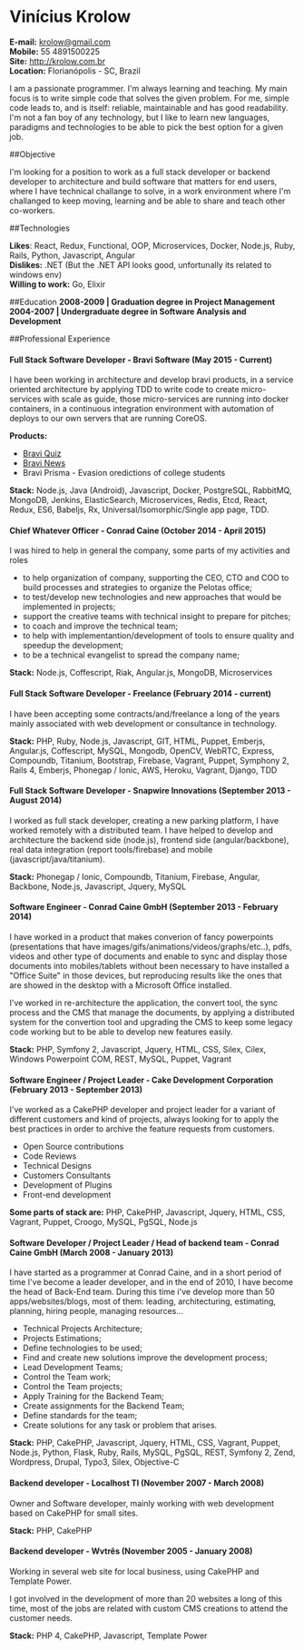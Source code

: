 Vinícius Krolow
============

**E-mail:** krolow@gmail.com<br />
**Mobile:** 55 4891500225<br />
**Site:** http://krolow.com.br<br />
**Location:** Florianópolis - SC, Brazil


I am a passionate programmer. I'm always learning and teaching. My main focus is to write simple code that solves the given problem. For me, simple code leads to, and is itself: reliable, maintainable and has good readability. I'm not a fan boy of any technology, but I like to learn new languages, paradigms and technologies to be able to pick the best option for a given job.

##Objective

I'm looking for a position to work as a full stack developer or backend developer to architecture and build software that matters for end users, where I have technical challange to solve, in a work environment where I'm challanged to keep moving, learning and be able to share and teach other co-workers.

##Technologies

**Likes**: React, Redux, Functional, OOP, Microservices, Docker, Node.js, Ruby, Rails, Python, Javascript, Angular<br />
**Dislikes:** .NET (But the .NET API looks good, unfortunally its related to windows env)<br />
**Willing to work:** Go, Elixir

##Education
**2008-2009 | Graduation degree in Project Management**<br />
**2004-2007 | Undergraduate degree in Software Analysis and Development**

##Professional Experience

#### Full Stack Software Developer - Bravi Software (May 2015 - Current)

I have been working in architecture and develop bravi products, in a service oriented architecture by applying TDD to write code to create micro-services with scale as guide, those micro-services are running into docker containers, in a continuous integration environment with automation of deploys to our own servers that are running CoreOS.

**Products:**

- [Bravi Quiz](http://quiz-app.bravi.com.br/)
- [Bravi News](http://news-app.bravi.com.br/)
- Bravi Prisma - Evasion oredictions of college students

**Stack:** Node.js, Java (Android), Javascript, Docker, PostgreSQL, RabbitMQ, MongoDB, Jenkins, ElasticSearch, Microservices, Redis, Etcd, React, Redux, ES6, Babeljs, Rx, Universal/Isomorphic/Single app page, TDD.

#### Chief Whatever Officer - Conrad Caine (October 2014 - April 2015)

I was hired to help in general the company, some parts of my activities and roles  

* to help organization of company, supporting the CEO, CTO and COO to build processes and strategies to organize the Pelotas office;
* to test/develop new technologies and new approaches that would be implemented in projects;
* support the creative teams with technical insight to prepare for pitches;
* to coach and improve the technical team;
* to help with implementantion/development of tools to ensure quality and speedup the development;
* to be a technical evangelist to spread the company name;

**Stack:** Node.js, Coffescript, Riak, Angular.js, MongoDB, Microservices


#### Full Stack Software Developer - Freelance (February 2014 - current)

I have been accepting some contracts/and/freelance a long of the years mainly associated with web development or consultance in technology.

**Stack:** PHP, Ruby, Node.js, Javascript, GIT, HTML, Puppet, Emberjs, Angular.js, Coffescript, MySQL, Mongodb, OpenCV, WebRTC, Express, Compoundb, Titanium, Bootstrap, Firebase, Vagrant, Puppet, Symphony 2, Rails 4, Emberjs, Phonegap / Ionic, AWS, Heroku, Vagrant, Django, TDD

#### Full Stack Software Developer - Snapwire Innovations (September 2013 - August 2014)

I worked as full stack developer, creating a new parking platform, I have worked remotely with a distributed team. I have helped to develop and architecture the backend side (node.js), frontend side (angular/backbone), real data integration (report tools/firebase) and mobile (javascript/java/titanium).

**Stack:** Phonegap / Ionic, Compoundb, Titanium, Firebase, Angular, Backbone, Node.js, Javascript, Jquery, MySQL


#### Software Engineer - Conrad Caine GmbH (September 2013 - February 2014)

I have worked in a product that makes converion of fancy powerpoints (presentations that have images/gifs/animations/videos/graphs/etc..), pdfs, videos and other type of documents and enable to sync and display those documents into mobiles/tablets without been necessary to have installed a "Office Suite" in those devices, but reproducing results like the ones that are showed in the desktop with a Microsoft Office installed.

I've worked in re-architecture the application, the convert tool, the sync process and the CMS that manage the documents, by applying a distributed system for the convertion tool and upgrading the CMS to keep some legacy code working but to be able to develop new features easily.

**Stack:** PHP, Symfony 2, Javascript, Jquery, HTML, CSS, Silex, Cilex, Windows Powerpoint COM, REST, MySQL, Puppet, Vagrant

#### Software Engineer / Project Leader - Cake Development Corporation (February 2013 - September 2013)

I've worked as a CakePHP developer and project leader for a variant of different customers and kind of projects, always looking for to apply the best practices in order to archive the feature requests from customers.

* Open Source contributions
* Code Reviews
* Technical Designs
* Customers Consultants
* Development of Plugins
* Front-end development

**Some parts of stack are:** PHP, CakePHP, Javascript, Jquery, HTML, CSS, Vagrant, Puppet, Croogo, MySQL, PgSQL, Node.js

#### Software Developer / Project Leader / Head of backend team - Conrad Caine GmbH (March 2008 - January 2013)

I have started as a programmer at Conrad Caine, and in a short period of time I've become a leader developer, and in the end of 2010, I have become the head of Back-End team.
During this time i've develop more than 50 apps/websites/blogs, most of them: leading, architecturing, estimating, planning, hiring people, managing resources...

* Technical Projects Architecture;
* Projects Estimations;
* Define technologies to be used;
* Find and create new solutions improve the development process;
* Lead Development Teams;
* Control the Team work;
* Control the Team projects;
* Apply Training for the Backend Team;
* Create assignments for the Backend Team;
* Define standards for the team;
* Create solutions for any task or problem that arises.

**Stack:** PHP, CakePHP, Javascript, Jquery, HTML, CSS, Vagrant, Puppet, Node.js, Python, Flask, Ruby, Rails, MySQL, PgSQL, REST, Symfony 2, Zend, Wordpress, Drupal, Typo3, Silex, Objective-C

#### Backend developer - Localhost TI (November 2007 - March 2008)

Owner and Software developer, mainly working with web development based on CakePHP for small sites.

**Stack:** PHP, CakePHP

#### Backend developer - Wvtrês (November 2005 - January 2008)

Working in several web site for local business, using CakePHP and Template Power.

I got involved in the development of more than 20 websites a long of this time, most of the jobs are related with custom CMS creations to attend the customer needs.

**Stack:** PHP 4, CakePHP, Javascript, Template Power
